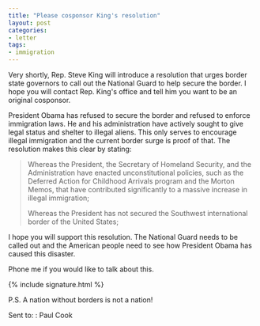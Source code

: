 ```yaml
---
title: "Please cosponsor King's resolution"
layout: post
categories:
- letter
tags:
- immigration
---
```


Very shortly, Rep. Steve King will introduce a resolution that urges border state governors to call out the National Guard to help secure the border. I hope you will contact Rep. King's office and tell him you want to be an original cosponsor.

President Obama has refused to secure the border and refused to enforce immigration laws. He and his administration have actively sought to give legal status and shelter to illegal aliens. This only serves to encourage illegal immigration and the current border surge is proof of that. The resolution makes this clear by stating:

> Whereas the President, the Secretary of Homeland Security, and the Administration have enacted unconstitutional policies, such as the Deferred Action for Childhood Arrivals program and the Morton Memos, that have contributed significantly to a massive increase in illegal immigration;
>
> Whereas the President has not secured the Southwest international border of the United States;

I hope you will support this resolution. The National Guard needs to be called out and the American people need to see how President Obama has caused this disaster.

Phone me if you would like to talk about this.

{% include signature.html %}

P.S. A nation without borders is not a nation!

Sent to:
: Paul Cook
